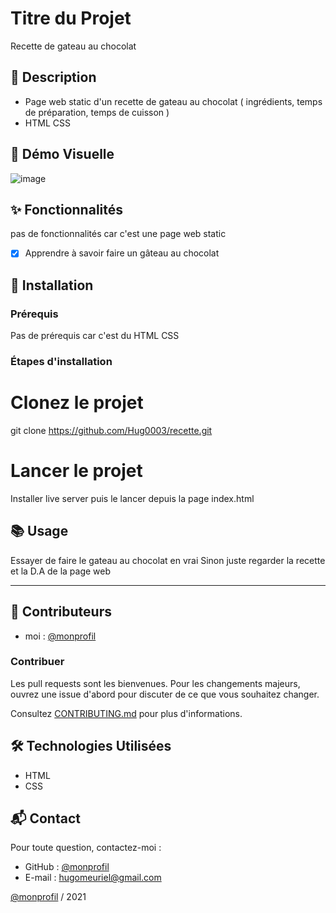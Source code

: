 # Titre du Projet
Recette de gateau au chocolat

## 📄 Description
- Page web static d'un recette de gateau au chocolat ( ingrédients, temps de préparation, temps de cuisson )
- HTML CSS

## 🎥 Démo Visuelle
![image](https://github.com/user-attachments/assets/bdbdb4a2-0747-447c-82a7-625619755bea)

## ✨ Fonctionnalités
pas de fonctionnalités car c'est une page web static

- [x] Apprendre à savoir faire un gâteau au chocolat   

## 🚀 Installation
### Prérequis
Pas de prérequis car c'est du HTML CSS

### Étapes d'installation

# Clonez le projet
git clone https://github.com/Hug0003/recette.git

# Lancer le projet 
Installer live server puis le lancer depuis la page index.html

## 📚 Usage
Essayer de faire le gateau au chocolat en vrai 
Sinon juste regarder la recette et la D.A de la page web

---

## 👥 Contributeurs

- moi : [@monprofil](https://github.com/Hug0003)  
  

### Contribuer
Les pull requests sont les bienvenues. Pour les changements majeurs, ouvrez une issue d'abord pour discuter de ce que vous souhaitez changer.  

Consultez [CONTRIBUTING.md](CONTRIBUTING.md) pour plus d'informations.

## 🛠️ Technologies Utilisées

- HTML
- CSS
  
## 📬 Contact

Pour toute question, contactez-moi :  
- GitHub : [@monprofil](https://github.com/Hug0003)  
- E-mail : hugomeuriel@gmail.com


[@monprofil](https://github.com/Hug0003)  / 2021

